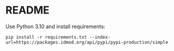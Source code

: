 # README
Use Python 3.10 and install requirements:
```
pip install -r requirements.txt --index-url=https://packages.idmod.org/api/pypi/pypi-production/simple
```
